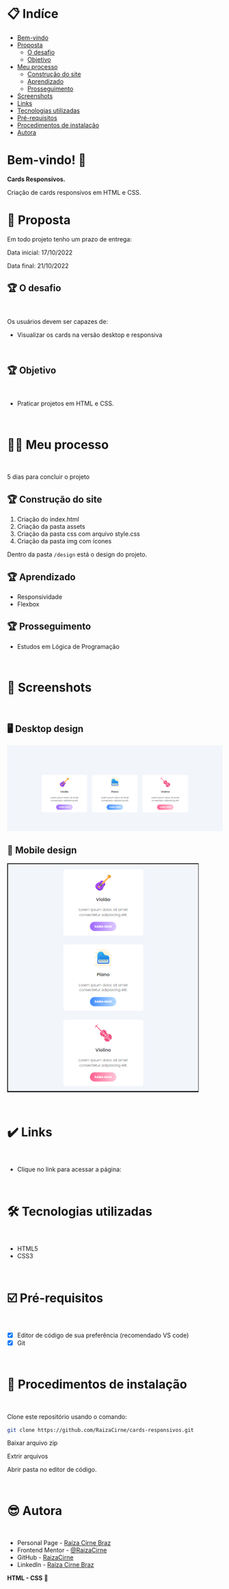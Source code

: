 # 📋 Indíce

- [Bem-vindo](#id01)
- [Proposta](#id02)
  - [O desafio](#id02.1)
  - [Objetivo](#id02.2)
- [Meu processo](#id03)
  - [Construção do site](#id03.1)
  - [Aprendizado](#id03.2)
  - [Prosseguimento](#id03.3)
- [Screenshots](#id04)
- [Links](#id05)
- [Tecnologias utilizadas](#id06)
- [Pré-requisitos](#id07)
- [Procedimentos de instalação](#id08)
- [Autora](#id09)

# Bem-vindo! 👋 <a name="id01"></a>

**Cards Responsivos.**

Criação de cards responsivos em HTML e CSS.  

# 🚀 Proposta <a name="id02"></a>

Em todo projeto tenho um prazo de entrega:
<br />

Data inicial: 17/10/2022

Data final: 21/10/2022
<br />

## :trophy: O desafio <a name="id02.1"></a>

<br />

Os usuários devem ser capazes de: 

- Visualizar os cards na versão desktop e responsiva

<br />

## :trophy: Objetivo <a name="id02.2"></a>

<br />

- Praticar projetos em HTML e CSS.

<br />

# 👩🚀 Meu processo <a name="id03"></a>

<br />

5 dias para concluir o projeto

## :trophy: Construção do site <a name="id03.1"></a>

1. Criação do index.html
2. Criação da pasta assets 
3. Criação da pasta css com arquivo style.css
4. Criação da pasta img com ícones 

Dentro da pasta `/design` está o design do projeto. 

## :trophy: Aprendizado <a name="id03.2"></a>

- Responsividade
- Flexbox

## :trophy: Prosseguimento <a name="id03.3"></a>

- Estudos em Lógica de Programação

<br />

# :camera_flash: Screenshots <a name="id04"></a>

<br />

## :desktop_computer: Desktop design

![Design preview desktop](./design/card-desktop.png)

## :iphone: Mobile design

![Design preview mobile](./design/card-mobile.png)

<br />

# :heavy_check_mark: Links <a name="id05"></a>

<br />

- Clique no link para acessar a página: 

<br />

# 🛠 Tecnologias utilizadas <a name="id06"></a>

<br />

- HTML5
- CSS3

<br />

# ☑️ Pré-requisitos <a name="id07"></a>

<br />

- [x] Editor de código de sua preferência (recomendado VS code)
- [x] Git

<br />

# 📝 Procedimentos de instalação <a name="id08"></a>

<br />

Clone este repositório usando o comando:

```bash
git clone https://github.com/RaizaCirne/cards-responsivos.git
```

Baixar arquivo zip 

Extrir arquivos

Abrir pasta no editor de código.

<br />

# :sunglasses: Autora <a name="id09"></a>

<br />

- Personal Page - [Raíza Cirne Braz]()
- Frontend Mentor - [@RaizaCirne](https://www.frontendmentor.io/profile/RaizaCirne)
- GitHub - [RaizaCirne](https://github.com/RaizaCirne)
- LinkedIn - [Raíza Cirne Braz](https://www.linkedin.com/in/ra%C3%ADzacirne/)

**HTML - CSS** 🚀

